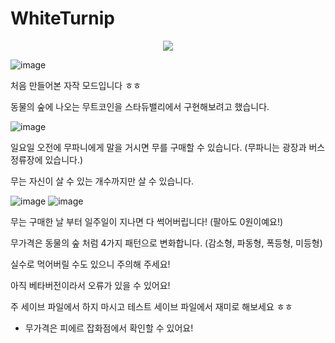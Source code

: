 # WhiteTurnip

<div align="center"><img src="https://user-images.githubusercontent.com/7973448/229971900-05f8b08c-3eac-4191-8217-6cec5daddc7d.png"/></div>

![image](https://user-images.githubusercontent.com/7973448/229971914-657f2d9c-91c4-40e6-b34b-f0ce7b37f78c.png)

처음 만들어본 자작 모드입니다 ㅎㅎ

동물의 숲에 나오는 무트코인을 스타듀밸리에서 구현해보려고 했습니다.

![image](https://user-images.githubusercontent.com/7973448/229971921-6ca4292e-fe7e-4d77-bc77-eccdb289a185.png)


일요일 오전에 무파니에게 말을 거시면 무를 구매할 수 있습니다. (무파니는 광장과 버스정류장에 있습니다.)

무는 자신이 살 수 있는 개수까지만 살 수 있습니다.

![image](https://user-images.githubusercontent.com/7973448/229971940-b04046bd-50f0-4208-ad7b-a0da4642e776.png)
![image](https://user-images.githubusercontent.com/7973448/229971946-8a94286a-ef9d-47d9-b7d5-ee4f54ed72e6.png)  

무는 구매한 날 부터 일주일이 지나면 다 썩어버립니다! (팔아도 0원이예요!)

무가격은 동물의 숲 처럼 4가지 패턴으로 변화합니다. (감소형, 파동형, 폭등형, 미등형)

실수로 먹어버릴 수도 있으니 주의해 주세요!

아직 베타버전이라서 오류가 있을 수 있어요!

주 세이브 파일에서 하지 마시고 테스트 세이브 파일에서 재미로 해보세요 ㅎㅎ

* 무가격은 피에르 잡화점에서 확인할 수 있어요!
